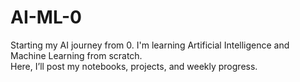 # AI-ML-0
Starting my AI journey from 0.
I'm learning Artificial Intelligence and Machine Learning from scratch.  
Here, I’ll post my notebooks, projects, and weekly progress.
